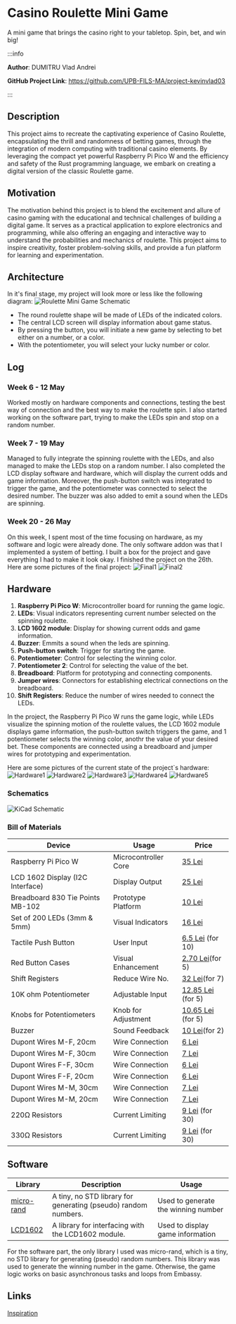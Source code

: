 # Casino Roulette Mini Game
A mini game that brings the casino right to your tabletop. Spin, bet, and win big!

:::info 

**Author**: DUMITRU Vlad Andrei 

**GitHub Project Link**: https://github.com/UPB-FILS-MA/project-kevinvlad03

:::

## Description

This project aims to recreate the captivating experience of Casino Roulette, encapsulating the thrill and randomness of betting games, through the integration of modern computing with traditional casino elements. By leveraging the compact yet powerful Raspberry Pi Pico W and the efficiency and safety of the Rust programming language, we embark on creating a digital version of the classic Roulette game. 

## Motivation

The motivation behind this project is to blend the excitement and allure of casino gaming with the educational and technical challenges of building a digital game. It serves as a practical application to explore electronics and programming, while also offering an engaging and interactive way to understand the probabilities and mechanics of roulette. This project aims to inspire creativity, foster problem-solving skills, and provide a fun platform for learning and experimentation.

## Architecture 

In it's final stage, my project will look more or less like the following diagram:
![Roulette Mini Game Schematic](./Schematic.webp)

* The round roulette shape will be made of LEDs of the indicated colors.
* The central LCD screen will display information about game status.
* By pressing the button, you will initiate a new game by selecting to bet either on a number, or a color.
* With the potentiometer, you will select your lucky number or color.
## Log

<!-- write every week your progress here -->

### Week 6 - 12 May
Worked mostly on hardware components and connections, testing the best way of connection and the best way to make the roulette spin. I also started working on the software part, trying to make the LEDs spin and stop on a random number.
### Week 7 - 19 May
Managed to fully integrate the spinning roulette with the LEDs, and also managed to make the LEDs stop on a random number. I also completed the LCD display software and hardware, which will display the current odds and game information. Moreover, the push-button switch was integrated to trigger the game, and the potentiometer was connected to select the desired number. The buzzer was also added to emit a sound when the LEDs are spinning.
### Week 20 - 26 May
On this week, I spent most of the time focusing on hardware, as my software and logic were already done. The only software addon was that I implemented a system of betting. I built a box for the project and gave everything I had to make it look okay. I finished the project on the 26th. Here are some pictures of the final project:
![Final1](./Final1.webp)
![Final2](./Final2.webp)




## Hardware

1. **Raspberry Pi Pico W**: Microcontroller board for running the game logic.
2. **LEDs**: Visual indicators representing current number selected on the spinning roulette.
3. **LCD 1602 module**: Display for showing current odds and game information.
4. **Buzzer**: Emmits a sound when the leds are spinning.
5. **Push-button switch**: Trigger for starting the game.
6. **Potentiometer**: Control for selecting the winning color.
7. **Potentiometer 2**: Control for selecting the value of the bet.
8. **Breadboard**: Platform for prototyping and connecting components.
9. **Jumper wires**: Connectors for establishing electrical connections on the breadboard.
10. **Shift Registers**: Reduce the number of wires needed to connect the LEDs.

In the project, the Raspberry Pi Pico W runs the game logic, while LEDs visualize the spinning motion of the roulette values, the LCD 1602 module displays game information, the push-button switch triggers the game, and 1 potentiometer selects the winning color, anothr the value of your desired bet. These components are connected using a breadboard and jumper wires for prototyping and experimentation.

Here are some pictures of the current state of the project`s hardware:
![Hardware1](./Hard1.webp)
![Hardware2](./Hard2.webp)
![Hardware3](./Hard3.webp)
![Hardware4](./Hard4.webp)
![Hardware5](./Hard5.webp)


### Schematics

![KiCad Schematic](./KiCadRoulette.webp)

### Bill of Materials

<!-- Fill out this table with all the hardware components that you might need.

The format is 
```
| [Device](link://to/device) | This is used ... | [price](link://to/store) |

```

-->


| Device                           | Usage               | Price |
|----------------------------------|---------------------|-------|
| Raspberry Pi Pico W              | Microcontroller Core | [35 Lei](https://www.optimusdigital.ro/ro/placi-raspberry-pi/12394-raspberry-pi-pico-w.html) |
| LCD 1602 Display (I2C Interface) | Display Output       | [25 Lei](https://www.bitmi.ro/ecran-lcd1602-cu-modul-i2c-iic-10487.html?gad_source=1) |
| Breadboard 830 Tie Points MB-102 | Prototype Platform   | [10 Lei](https://www.bitmi.ro/breadboard-830-puncte-mb-102-10500.html?gad_source=1) |
| Set of 200 LEDs (3mm & 5mm)      | Visual Indicators    | [16 Lei](https://www.bitmi.ro/componente-electronice/set-200-led-uri-de-diferite-culori-3-mm-5-mm-10508.html) |
| Tactile Push Button              | User Input           | [6.5 Lei](https://ardushop.ro/ro/home/97-buton-mic-push-button-trough-hole.html?gad_source=1) (for 10) |
| Red Button Cases                 | Visual Enhancement   | [2.70 Lei](https://ardushop.ro/ro/home/2735-capac-pentru-buton-12x12mm-rosu.html?search_query=capac+pentru+buton&results=1331)(for 5) |
| Shift Registers                  | Reduce Wire No.      | [32 Lei](https://ardushop.ro/ro/electronica/141-ic-shift-register-sn74hc595n-74hc595.html?search_query=shift+registers&results=16)(for 7) |
| 10K ohm Potentiometer            | Adjustable Input     | [12.85 Lei](https://ardushop.ro/ro/electronica/193-potentiometru-10k.html?gad_source=1) (for 5) |
| Knobs for Potentiometers         | Knob for Adjustment  | [10.65 Lei](https://ardushop.ro/ro/electronica/321-buton-pentru-poteniometru.html?gad_source=1) (for 5) |
| Buzzer                           | Sound Feedback       | [10 Lei](https://www.bitmi.ro/electronica/modul-buzzer-activ-compatibil-arduino-10397.html)(for 2) |
| Dupont Wires M-F, 20cm           | Wire Connection      | [6 Lei](https://www.bitmi.ro/electronica/40-x-fire-dupont-tata-mama-20cm-10512.html) |
| Dupont Wires M-F, 30cm           | Wire Connection      | [7 Lei](https://www.bitmi.ro/electronica/40-fire-dupont-tata-mama-30cm-10504.html) |
| Dupont Wires F-F, 30cm           | Wire Connection      | [6 Lei](https://www.bitmi.ro/electronica/40-fire-dupont-mama-mama-30cm-10503.html) |
| Dupont Wires F-F, 20cm           | Wire Connection      | [6 Lei](https://www.bitmi.ro/electronica/40-x-fire-dupont-mama-mama-20cm-10509.html) |
| Dupont Wires M-M, 30cm           | Wire Connection      | [7 Lei](https://www.bitmi.ro/electronica/40-fire-dupont-tata-tata-30cm-10505.html) |
| Dupont Wires M-M, 20cm           | Wire Connection      | [7 Lei](https://www.bitmi.ro/electronica/40-x-fire-dupont-tata-tata-20cm-10511.html) |
| 220Ω Resistors                   | Current Limiting     | [9 Lei](https://ardushop.ro/ro/electronica/211-rezistenta-14w-1-buc.html#/83-valoare_rezistenta-220r) (for 30) |
| 330Ω Resistors                   | Current Limiting     | [9 Lei](https://ardushop.ro/ro/electronica/211-rezistenta-14w-1-buc.html#/85-valoare_rezistenta-330r) (for 30) |


## Software

| Library | Description | Usage |
|---------|-------------|-------|
| [micro-rand](https://crates.io/crates/micro_rand) | A tiny, no STD library for generating (pseudo) random numbers. | Used to generate the winning number |
| [LCD1602](https://github.com/mihai1803/1602lcd) | A library for interfacing with the LCD1602 module. | Used to display game information |

For the software part, the only library I used was micro-rand, which is a tiny, no STD library for generating (pseudo) random numbers. This library was used to generate the winning number in the game. Otherwise, the game logic works on basic asynchronous tasks and loops from Embassy.

## Links
[Inspiration](https://github.com/WoXy-Sensei/casino-arduino)
<!-- Add a few links that inspired you and that you think you will use for your project -->
